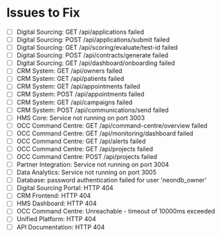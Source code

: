 # Issues to Fix

- [ ] Digital Sourcing: GET /api/applications failed
- [ ] Digital Sourcing: POST /api/applications/submit failed
- [ ] Digital Sourcing: GET /api/scoring/evaluate/test-id failed
- [ ] Digital Sourcing: POST /api/contracts/generate failed
- [ ] Digital Sourcing: GET /api/dashboard/onboarding failed
- [ ] CRM System: GET /api/owners failed
- [ ] CRM System: GET /api/patients failed
- [ ] CRM System: GET /api/appointments failed
- [ ] CRM System: POST /api/appointments failed
- [ ] CRM System: GET /api/campaigns failed
- [ ] CRM System: POST /api/communications/send failed
- [ ] HMS Core: Service not running on port 3003
- [ ] OCC Command Centre: GET /api/command-centre/overview failed
- [ ] OCC Command Centre: GET /api/monitoring/dashboard failed
- [ ] OCC Command Centre: GET /api/alerts failed
- [ ] OCC Command Centre: GET /api/projects failed
- [ ] OCC Command Centre: POST /api/projects failed
- [ ] Partner Integration: Service not running on port 3004
- [ ] Data Analytics: Service not running on port 3005
- [ ] Database: password authentication failed for user 'neondb_owner'
- [ ] Digital Sourcing Portal: HTTP 404
- [ ] CRM Frontend: HTTP 404
- [ ] HMS Dashboard: HTTP 404
- [ ] OCC Command Centre: Unreachable - timeout of 10000ms exceeded
- [ ] Unified Platform: HTTP 404
- [ ] API Documentation: HTTP 404
